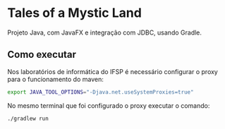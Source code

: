 # Tales of a Mystic Land

Projeto Java, com JavaFX e integração com JDBC, usando Gradle.

## Como executar

Nos laboratórios de informática do IFSP é necessário configurar o proxy para o funcionamento do maven:

```bash
export JAVA_TOOL_OPTIONS="-Djava.net.useSystemProxies=true"
```

No mesmo terminal que foi configurado o proxy executar o comando:
```bash
./gradlew run
```